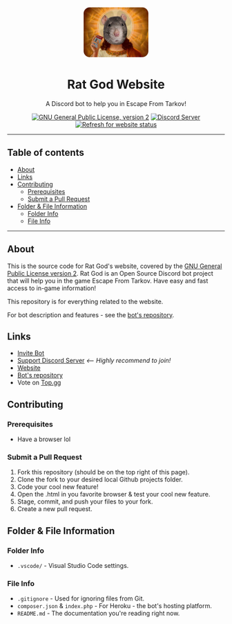 <h1 align="center"><img src="assets/RG.png" alt="Rat God" width="150" /></h1>

<h1 align="center">Rat God Website</h1>

<p align="center">
	A Discord bot to help you in Escape From Tarkov!
</p>

<p align="center">
	<a href="LICENSE"><img src="https://badgen.net/badge/License/GPL%20v2/blue" alt="GNU General Public License, version 2" /></a>
	<a href="https://discord.com/invite/kg7VfRQ9Xw"><img src="https://badgen.net/discord/online-members/kg7VfRQ9Xw?icon=discord&label" alt="Discord Server" /></a>
	<a href="https://rat-god-website.herokuapp.com/"><img src="https://img.shields.io/website?url=https://rat-god-website.herokuapp.com/" alt="Refresh for website status" /></a>
</p>

- - -

## Table of contents

- [About](#about)
- [Links](#links)
- [Contributing](#contributing)
	- [Prerequisites](#prerequisites)
	- [Submit a Pull Request](#submit-a-pull-request)
- [Folder & File Information](#folder--file-information)
	- [Folder Info](#folder-info)
	- [File Info](#file-info)

- - -

## About

This is the source code for Rat God's website, covered by the [GNU General Public License version 2](LICENSE). Rat God is an Open Source Discord bot project that will help you in the game Escape From Tarkov. Have easy and fast access to in-game information!

This repository is for everything related to the website.

For bot description and features - see the [bot's repository](https://github.com/Froggi22/Rat-God).

## Links

- [Invite Bot](https://discord.com/api/oauth2/authorize?client_id=864572952275714059&permissions=274877958208&scope=bot%20applications.commands)
- [Support Discord Server](https://discord.com/invite/kg7VfRQ9Xw) *<-- Highly recommend to join!*
- [Website](https://rat-god-website.herokuapp.com/)
- [Bot's repository](https://github.com/Froggi22/Rat-God)
- Vote on [Top.gg](https://top.gg/bot/864572952275714059/vote)

## Contributing

### Prerequisites

- Have a browser lol

### Submit a Pull Request

1. Fork this repository (should be on the top right of this page).
2. Clone the fork to your desired local Github projects folder.
3. Code your cool new feature!
4. Open the .html in you favorite browser & test your cool new feature.
5. Stage, commit, and push your files to your fork.
6. Create a new pull request.

## Folder & File Information

### Folder Info

- `.vscode/` - Visual Studio Code settings.

### File Info

- `.gitignore` - Used for ignoring files from Git.
- `composer.json` & `index.php` - For Heroku - the bot's hosting platform.
- `README.md` - The documentation you're reading right now.
